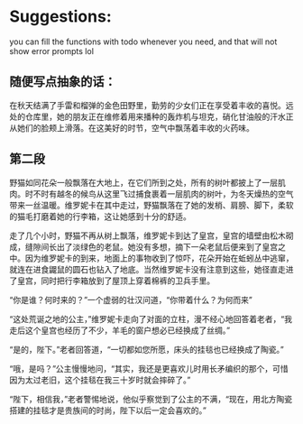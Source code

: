 # Suggestions:

you can fill the functions with todo whenever you need, and that will not show error prompts lol

## 随便写点抽象的话：
在秋天结满了手雷和榴弹的金色田野里，勤劳的少女们正在享受着丰收的喜悦。远处的仓库里，她的朋友正在维修着用来播种的轰炸机与坦克，硝化甘油般的汗水正从她们的脸颊上滑落。在这美好的时节，空气中飘荡着丰收的火药味。


## 第二段
野猫如同花朵一般飘落在大地上，在它们所到之处，所有的树叶都披上了一层肌肉。时不时有越冬的候鸟从这里飞过捕食裹着一层肌肉的树叶，为冬天燥热的空气带来一丝温暖。维罗妮卡在其中走过，野猫飘落在了她的发梢、肩膀、脚下，柔软的猫毛打磨着她的行李箱，这让她感到十分的舒适。

走了几个小时，野猫不再从树上飘落，维罗妮卡到达了皇宫，皇宫的墙壁由松木砌成，缝隙间长出了淡绿色的老鼠。她没有多想，摘下一朵老鼠后便来到了皇宫之中。因为维罗妮卡的到来，地面上的事物收到了惊吓，花朵开始在蚯蚓丛中逃窜，就连在进食鼹鼠的圆石也钻入了地底。当然维罗妮卡没有注意到这些，她径直走进了皇宫，同时把行李箱放到了屋顶上穿着棉裤的卫兵手里。

“你是谁？何时来的？”一个虚弱的壮汉问道，“你带着什么？为何而来”

“这处荒诞之地的公主，”维罗妮卡走向了对面的立柱，漫不经心地回答着老者，“我走后这个皇宫也经历了不少，羊毛的窗户想必已经换成了丝绸。”

“是的，陛下。”老者回答道，“一切都如您所愿，床头的挂毯也已经换成了陶瓷。”

“哦，是吗？”公主慢慢地问，“其实，我还是更喜欢儿时用长矛编织的那个，可惜因为太过老旧，这个挂毯在我三十岁时就会摔碎了。”

“陛下，相信我，”老者警惕地说，他似乎察觉到了公主的不满，“现在，用北方陶瓷搭建的挂毯才是贵族间的时尚，陛下以后一定会喜欢的。”